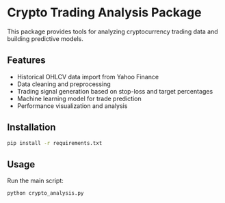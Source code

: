 # Crypto Trading Analysis Package

This package provides tools for analyzing cryptocurrency trading data and building predictive models.

## Features
- Historical OHLCV data import from Yahoo Finance
- Data cleaning and preprocessing
- Trading signal generation based on stop-loss and target percentages
- Machine learning model for trade prediction
- Performance visualization and analysis

## Installation
```bash
pip install -r requirements.txt
```

## Usage
Run the main script:
```bash
python crypto_analysis.py
```
